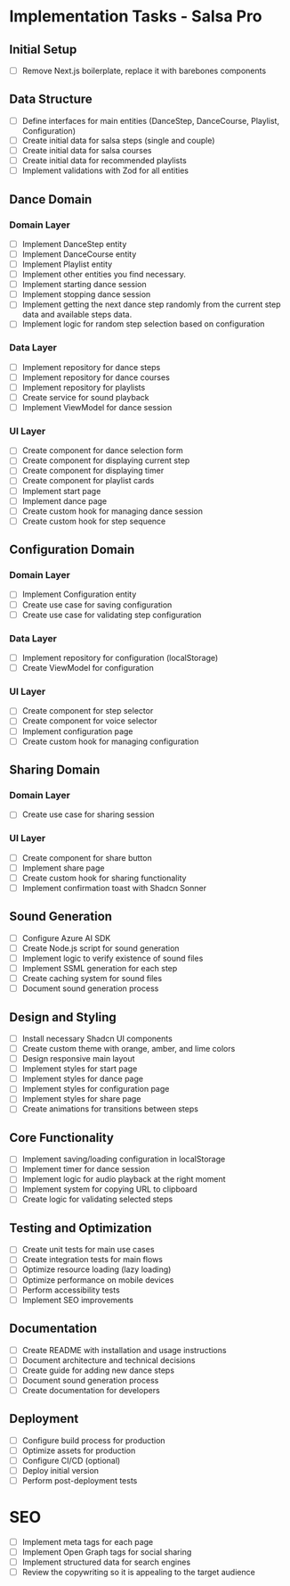 # Implementation Tasks - Salsa Pro

## Initial Setup

- [ ] Remove Next.js boilerplate, replace it with barebones components

## Data Structure

- [ ] Define interfaces for main entities (DanceStep, DanceCourse, Playlist, Configuration)
- [ ] Create initial data for salsa steps (single and couple)
- [ ] Create initial data for salsa courses
- [ ] Create initial data for recommended playlists
- [ ] Implement validations with Zod for all entities

## Dance Domain

### Domain Layer

- [ ] Implement DanceStep entity
- [ ] Implement DanceCourse entity
- [ ] Implement Playlist entity
- [ ] Implement other entities you find necessary.
- [ ] Implement starting dance session
- [ ] Implement stopping dance session
- [ ] Implement getting the next dance step randomly from the current step data and available steps data.
- [ ] Implement logic for random step selection based on configuration

### Data Layer

- [ ] Implement repository for dance steps
- [ ] Implement repository for dance courses
- [ ] Implement repository for playlists
- [ ] Create service for sound playback
- [ ] Implement ViewModel for dance session

### UI Layer

- [ ] Create component for dance selection form
- [ ] Create component for displaying current step
- [ ] Create component for displaying timer
- [ ] Create component for playlist cards
- [ ] Implement start page
- [ ] Implement dance page
- [ ] Create custom hook for managing dance session
- [ ] Create custom hook for step sequence

## Configuration Domain

### Domain Layer

- [ ] Implement Configuration entity
- [ ] Create use case for saving configuration
- [ ] Create use case for validating step configuration

### Data Layer

- [ ] Implement repository for configuration (localStorage)
- [ ] Create ViewModel for configuration

### UI Layer

- [ ] Create component for step selector
- [ ] Create component for voice selector
- [ ] Implement configuration page
- [ ] Create custom hook for managing configuration

## Sharing Domain

### Domain Layer

- [ ] Create use case for sharing session

### UI Layer

- [ ] Create component for share button
- [ ] Implement share page
- [ ] Create custom hook for sharing functionality
- [ ] Implement confirmation toast with Shadcn Sonner

## Sound Generation

- [ ] Configure Azure AI SDK
- [ ] Create Node.js script for sound generation
- [ ] Implement logic to verify existence of sound files
- [ ] Implement SSML generation for each step
- [ ] Create caching system for sound files
- [ ] Document sound generation process

## Design and Styling

- [ ] Install necessary Shadcn UI components
- [ ] Create custom theme with orange, amber, and lime colors
- [ ] Design responsive main layout
- [ ] Implement styles for start page
- [ ] Implement styles for dance page
- [ ] Implement styles for configuration page
- [ ] Implement styles for share page
- [ ] Create animations for transitions between steps

## Core Functionality

- [ ] Implement saving/loading configuration in localStorage
- [ ] Implement timer for dance session
- [ ] Implement logic for audio playback at the right moment
- [ ] Implement system for copying URL to clipboard
- [ ] Create logic for validating selected steps

## Testing and Optimization

- [ ] Create unit tests for main use cases
- [ ] Create integration tests for main flows
- [ ] Optimize resource loading (lazy loading)
- [ ] Optimize performance on mobile devices
- [ ] Perform accessibility tests
- [ ] Implement SEO improvements

## Documentation

- [ ] Create README with installation and usage instructions
- [ ] Document architecture and technical decisions
- [ ] Create guide for adding new dance steps
- [ ] Document sound generation process
- [ ] Create documentation for developers

## Deployment

- [ ] Configure build process for production
- [ ] Optimize assets for production
- [ ] Configure CI/CD (optional)
- [ ] Deploy initial version
- [ ] Perform post-deployment tests

# SEO

- [ ] Implement meta tags for each page
- [ ] Implement Open Graph tags for social sharing
- [ ] Implement structured data for search engines
- [ ] Review the copywriting so it is appealing to the target audience
